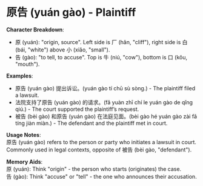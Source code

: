 # **原告 (yuán gào) - Plaintiff**

**Character Breakdown**:  
- 原 (yuán): "origin, source". Left side is 厂 (hǎn, "cliff"), right side is 白 (bái, "white") above 小 (xiǎo, "small").  
- 告 (gào): "to tell, to accuse". Top is 牛 (niú, "cow"), bottom is 口 (kǒu, "mouth").

**Examples**:  
- 原告 (yuán gào) 提出诉讼。(yuán gào tí chū sù sòng.) - The plaintiff filed a lawsuit.  
- 法院支持了原告 (yuán gào) 的请求。(fǎ yuàn zhī chí le yuán gào de qǐng qiú.) - The court supported the plaintiff’s request.  
- 被告 (bèi gào) 和原告 (yuán gào) 在法庭见面。(bèi gào hé yuán gào zài fǎ tíng jiàn miàn.) - The defendant and the plaintiff met in court.

**Usage Notes**:  
原告 (yuán gào) refers to the person or party who initiates a lawsuit in court. Commonly used in legal contexts, opposite of 被告 (bèi gào, "defendant").

**Memory Aids**:  
原 (yuán): Think "origin" - the person who starts (originates) the case.  
告 (gào): Think "accuse" or "tell" - the one who announces their accusation.